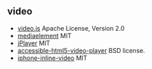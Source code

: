 ## video

- [video.js](https://github.com/videojs/video.js) Apache License, Version 2.0
- [mediaelement](https://github.com/mediaelement/mediaelement)  MIT
- [jPlayer](https://github.com/jplayer/jPlayer) MIT
- [accessible-html5-video-player](https://github.com/paypal/accessible-html5-video-player) BSD license.
- [iphone-inline-video](https://github.com/bfred-it/iphone-inline-video) MIT